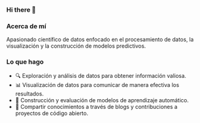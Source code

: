 ### Hi there 👋

### Acerca de mí

Apasionado científico de datos enfocado en el procesamiento de datos, la visualización y la construcción de modelos predictivos.

### Lo que hago 

 - 🔍 Exploración y análisis de datos para obtener información valiosa.
 - 📊 Visualización de datos para comunicar de manera efectiva los resultados.
 - 🤖 Construcción y evaluación de modelos de aprendizaje automático.
 - 📝 Compartir conocimientos a través de blogs y contribuciones a proyectos de código abierto.
